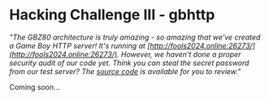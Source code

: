 # Hacking Challenge III - gbhttp

_"The GBZ80 architecture is truly amazing - so amazing that we've created a Game Boy HTTP server! It's running at [http://fools2024.online:26273/](http://fools2024.online:26273/). However, we haven't done a proper security audit of our code yet. Think you can steal the secret password from our test server? The [source code](https://fools2024.online/assets/gbhttp.asm) is available for you to review."_

Coming soon...